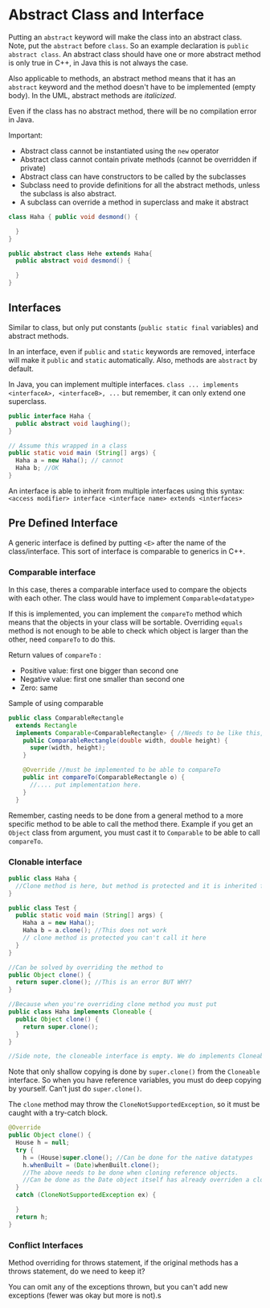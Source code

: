 # Abstract Class and Interface

Putting an `abstract` keyword will make the class into an abstract class. Note, put the `abstract` before `class`. So an example declaration is `public abstract class`. An abstract class should have one or more abstract method is only true in C++, in Java this is not always the case.

Also applicable to methods, an abstract method means that it has an `abstract` keyword and the method doesn't have to be implemented (empty body). In the UML, abstract methods are _italicized_.

Even if the class has no abstract method, there will be no compilation error in Java.

Important:

- Abstract class cannot be instantiated using the `new` operator
- Abstract class cannot contain private methods (cannot be overridden if private)
- Abstract class can have constructors to be called by the subclasses
- Subclass need to provide definitions for all the abstract methods, unless the subclass is also abstract.
- A subclass can override a method in superclass and make it abstract

```Java
class Haha { public void desmond() {

  }
}

public abstract class Hehe extends Haha{
  public abstract void desmond() {

  }
}
```

## Interfaces
Similar to class, but only put constants (`public static final` variables) and abstract methods.

In an interface, even if `public` and `static` keywords are removed, interface will make it `public` and `static` automatically. Also, methods are `abstract` by default.

In Java, you can implement multiple interfaces. `class ... implements <interfaceA>, <interfaceB>, ...` but remember, it can only extend one superclass.

```Java
public interface Haha {
  public abstract void laughing();
}

// Assume this wrapped in a class
public static void main (String[] args) {
  Haha a = new Haha(); // cannot
  Haha b; //OK
}
````

An interface is able to inherit from multiple interfaces using this syntax: `<access modifier> interface <interface name> extends <interfaces>`

## Pre Defined Interface

A generic interface is defined by putting `<E>` after the name of the class/interface. This sort of interface is comparable to generics in C++.

### Comparable interface
In this case, theres a comparable interface used to compare the objects with each other. The class would have to implement `Comparable<datatype>`

If this is implemented, you can implement the `compareTo` method which means that the objects in your class will be sortable.
Overriding `equals` method is not enough to be able to check which object is larger than the other, need `compareTo` to do this.

Return values of `compareTo` :
- Positive value: first one bigger than second one
- Negative value: first one smaller than second one
- Zero: same

Sample of using comparable
```Java
public class ComparableRectangle
  extends Rectangle
  implements Comparable<ComparableRectangle> { //Needs to be like this, the object is put in parentheses
    public ComparableRectangle(double width, double height) {
      super(width, height);
    }

    @Override //must be implemented to be able to compareTo
    public int compareTo(ComparableRectangle o) {
      //.... put implementation here.
    }
  }
```

Remember, casting needs to be done from a general method to a more specific method to be able to call the method there. Example if you get an `Object` class from argument, you must cast it to `Comparable` to be able to call `compareTo`.

### Clonable interface

```Java
public class Haha {
  //Clone method is here, but method is protected and it is inherited from Object
}

public class Test {
  public static void main (String[] args) {
    Haha a = new Haha();
    Haha b = a.clone(); //This does not work
    // clone method is protected you can't call it here
  }
}

//Can be solved by overriding the method to
public Object clone() {
  return super.clone(); //This is an error BUT WHY?
}

//Because when you're overriding clone method you must put
public class Haha implements Cloneable {
  public Object clone() {
    return super.clone();
  }
}

//Side note, the cloneable interface is empty. We do implements Cloneable only because we want to specifically say that we want to override clone method
```
Note that only shallow copying is done by `super.clone()` from the `Cloneable` interface. So when you have reference variables, you must do deep copying by yourself. Can't just do `super.clone()`.

The `clone` method may throw the `CloneNotSupportedException`, so it must be caught with a try-catch block.

```Java
@Override
public Object clone() {
  House h = null;
  try {
    h = (House)super.clone(); //Can be done for the native datatypes
    h.whenBuilt = (Date)whenBuilt.clone();
    //The above needs to be done when cloning reference objects.
    //Can be done as the Date object itself has already overriden a clone method.
  }
  catch (CloneNotSupportedException ex) {

  }
  return h;
}
```

### Conflict Interfaces
Method overriding for throws statement, if the original methods has a throws statement, do we need to keep it?

You can omit any of the exceptions thrown, but you can't add new exceptions (fewer was okay but more is not).s
